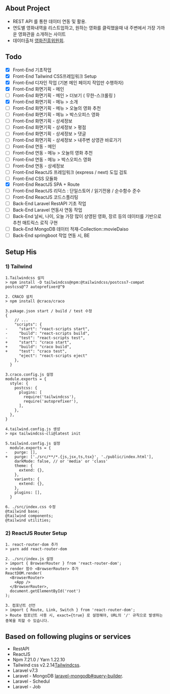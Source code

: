 ## About Project
- REST API 를 통한 데이터 연동 및 활용.
- 연도별 영화내역을 리스트업하고, 원하는 영화를 클릭했을때 내 주변에서 가장 가까운 영화관을 소개하는 사이트
- 데이터출처 [영화진흥위원회](http://www.kobis.or.kr/kobisopenapi/homepg/apiservice/searchServiceInfo.do?serviceId=searchMovieInfo).

## Todo
- [X] Front-End 기초작업
- [X] Front-End Tailwind CSS프레임워크 Setup
- [X] Front-End 디자인 작업 (기본 메인 페이지 작업만 수행하자)
- [X] Front-End 화면기획 - 메인
- [ ] Front-End 화면기획 - 메인 > 더보기 ( 무한-스크롤링 )
- [X] Front-End 화면기획 - 메뉴 > 소개
- [ ] Front-End 화면기획 - 메뉴 > 오늘의 영화 추천
- [ ] Front-End 화면기획 - 메뉴 > 박스오피스 영화
- [ ] Front-End 화면기획 - 상세정보
- [ ] Front-End 화면기획 - 상세정보 > 평점
- [ ] Front-End 화면기획 - 상세정보 > 댓글
- [ ] Front-End 화면기획 - 상세정보 > 내주변 상영관 바로가기
- [ ] Front-End 연동 - 메인
- [ ] Front-End 연동 - 메뉴 > 오늘의 영화 추천
- [ ] Front-End 연동 - 메뉴 > 박스오피스 영화
- [ ] Front-End 연동 - 상세정보
- [ ] Front-End ReactJS 프레임워크 (express / next) 도입 검토
- [ ] Front-End CSS 모듈화
- [X] Front-End ReactJS SPA + Route
- [ ] Front-End ReactJS 리덕스 : 단일스토어 / 읽기전용 / 순수함수 준수
- [ ] Front-End ReactJS 코드스플리팅
- [ ] Back-End Laravel RestAPI 기초 작업 
- [ ] Back-End Laravel 연동사 연동 작업
- [ ] Back-End 날씨, 나이, 오늘 가장 많이 상영된 영화, 장르 등의 데이터를 기반으로 추천 매트릭스 로직 구현
- [ ] Back-End MongoDB 데이터 적재-Collection::movieDaiso
- [ ] Back-End springboot 작업 연동 시, BE

## Setup His
### 1) Tailwind 
```
1.Tailwindcss 설치
> npm install -D tailwindcss@npm:@tailwindcss/postcss7-compat postcss@^7 autoprefixer@^9

2. CRACO 설치
> npm install @craco/craco

3.pakage.json start / build / test 수정
{
    // ...
    "scripts": {
-     "start": "react-scripts start",
-     "build": "react-scripts build",
-     "test": "react-scripts test",
+     "start": "craco start",
+     "build": "craco build",
+     "test": "craco test",
      "eject": "react-scripts eject"
    },
  }

3.craco.config.js 설정
module.exports = {
  style: {
    postcss: {
      plugins: [
        require('tailwindcss'),
        require('autoprefixer'),
      ],
    },
  },
}

4.tailwind.config.js 생성
> npx tailwindcss-cli@latest init

5.tailwind.config.js 설정
  module.exports = {
-   purge: [],
+   purge: ['./src/**/*.{js,jsx,ts,tsx}', './public/index.html'],
    darkMode: false, // or 'media' or 'class'
    theme: {
      extend: {},
    },
    variants: {
      extend: {},
    },
    plugins: [],
  }

6. ./src/index.css 수정
@tailwind base;
@tailwind components;
@tailwind utilities;
```

### 2) ReactJS Router Setup
```
1. react-router-dom 추가
> yarn add react-router-dom

2. ./src/index.js 설정
> import { BrowserRouter } from 'react-router-dom';
> render 함수 <BrowserRouter> 추가
ReactDOM.render(
  <BrowserRouter>
    <App />
  </BrowserRouter>,
  document.getElementById('root')
);

3. 컴포넌트 선언
> import { Route, Link, Switch } from 'react-router-dom';
> Route 컴포넌트 사용 시, exact={true} 로 설정해야, URL의 '/' 규칙으로 발생하는 중복을 피할 수 있습니다. 

```


## Based on following plugins or services
- RestAPI
- ReactJS
- Npm 7.21.0 / Yarn 1.22.10
- Tailwind css v2.2.14[Tailwindcss](https://tailwindcss.com/).
- Laravel v7.3
- Laravel - MongoDB [laravel-mongodb#query-builder](https://github.com/jenssegers/laravel-mongodb#query-builder).
- Laravel - Schedul
- Laravel - Job 